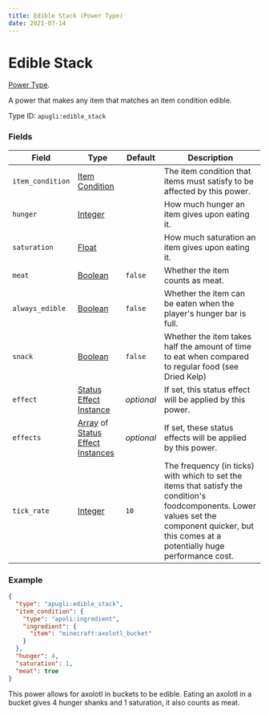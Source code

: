 ```yaml
---
title: Edible Stack (Power Type)
date: 2021-07-14
---
```


# Edible Stack

[Power Type](../power_types.md).

A power that makes any item that matches an item condition edible.

Type ID: `apugli:edible_stack`

### Fields

Field  | Type | Default | Description
-------|------|---------|-------------
`item_condition` | [Item Condition](https://origins.readthedocs.io/en/latest/item_conditions/) |  | The item condition that items must satisfy to be affected by this power.
`hunger` | [Integer](https://origins.readthedocs.io/en/latest/data_types/integer/) | | How much hunger an item gives upon eating it.
`saturation` | [Float](https://origins.readthedocs.io/en/latest/data_types/float/) | | How much saturation an item gives upon eating it.
`meat` | [Boolean](https://origins.readthedocs.io/en/latest/data_types/boolean/) | `false` | Whether the item counts as meat.
`always_edible` | [Boolean](https://origins.readthedocs.io/en/latest/data_types/boolean/) | `false` | Whether the item can be eaten when the player's hunger bar is full.
`snack` | [Boolean](https://origins.readthedocs.io/en/latest/data_types/boolean/) | `false` | Whether the item takes half the amount of time to eat when compared to regular food (see Dried Kelp)
`effect` | [Status Effect Instance](https://origins.readthedocs.io/en/latest/data_types/status_effect_instance/) |	*optional* | If set, this status effect will be applied by this power.
`effects` | [Array](https://origins.readthedocs.io/en/latest/data_types/array/) of [Status Effect Instances](https://origins.readthedocs.io/en/latest/data_types/status_effect_instance/) | *optional* |If set, these status effects will be applied by this power.
`tick_rate` | [Integer](https://origins.readthedocs.io/en/latest/data_types/integer/) | `10` | The frequency (in ticks) with which to set the items that satisfy the condition's foodcomponents. Lower values set the component quicker, but this comes at a potentially huge performance cost.

### Example
```json
{
  "type": "apugli:edible_stack",
  "item_condition": {
    "type": "apoli:ingredient",
    "ingredient": {
      "item": "minecraft:axolotl_bucket"
    }
  },
  "hunger": 4,
  "saturation": 1,
  "meat": true
}
```
This power allows for axolotl in buckets to be edible. Eating an axolotl in a bucket gives 4 hunger shanks and 1 saturation, it also counts as meat.